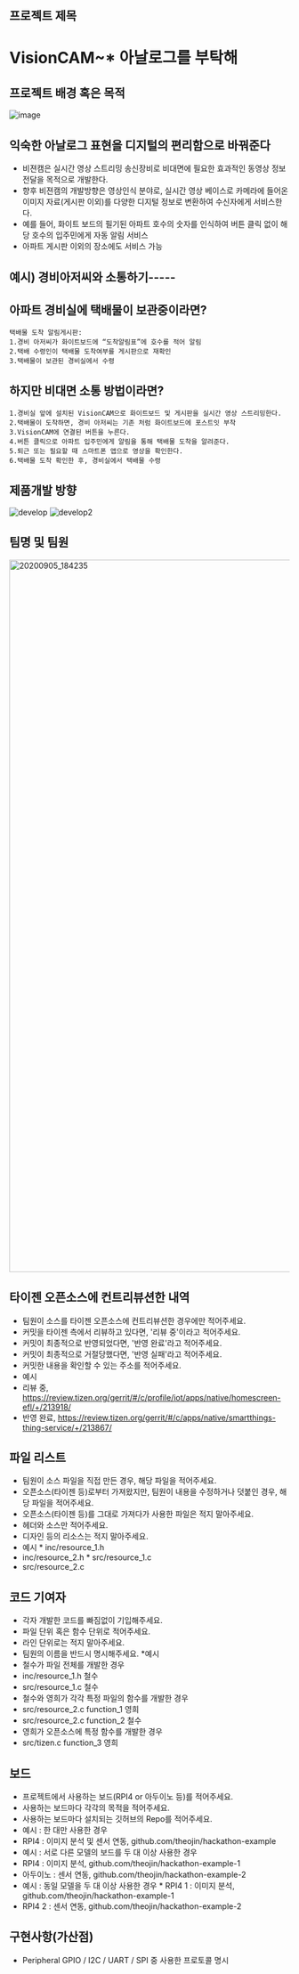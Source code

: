 ## 프로젝트 제목 
# VisionCAM~* 아날로그를 부탁해
## 프로젝트 배경 혹은 목적 
![image](https://user-images.githubusercontent.com/45555456/92303632-c7e2c980-efb1-11ea-9165-ceeebe2fd591.png)

 ## 익숙한 아날로그 표현을 디지털의 편리함으로 바꿔준다
   * 비젼캠은 실시간 영상 스트리밍 송신장비로 비대면에 필요한 효과적인 동영상 정보전달을 목적으로 개발한다. 
   * 향후 비젼캠의 개발방향은 영상인식 분야로, 실시간 영상 베이스로 카메라에 들어온 이미지 자료(게시판 이외)를 다양한 디지털 정보로 변환하여 수신자에게 서비스한다.
   * 예를 들어, 화이트 보드의 필기된 아파트 호수의 숫자를 인식하여 버튼 클릭 없이 해당 호수의 입주민에게 자동 알림 서비스
   * 아파트 게시판 이외의 장소에도 서비스 가능


## 예시) 경비아저씨와 소통하기-----
  ## 아파트 경비실에 택배물이 보관중이라면?
    택배물 도착 알림게시판:
    1.경비 아저씨가 화이트보드에 “도착알림표”에 호수를 적어 알림
    2.택배 수령인이 택배물 도착여부를 게시판으로 재확인
    3.택배물이 보관된 경비실에서 수령
  ## 하지만 비대면 소통 방법이라면?
    1.경비실 앞에 설치된 VisionCAM으로 화이트보드 및 게시판을 실시간 영상 스트리밍한다.
    2.택배물이 도착하면, 경비 아저씨는 기존 처럼 화이트보드에 포스트잇 부착
    3.VisionCAM에 연결된 버튼을 누른다.
    4.버튼 클릭으로 아파트 입주민에게 알림을 통해 택배물 도착을 알려준다.
    5.퇴근 또는 필요할 때 스마트폰 앱으로 영상을 확인한다.
    6.택배물 도착 확인한 후, 경비실에서 택배물 수령
  ## 제품개발 방향
![develop](https://user-images.githubusercontent.com/45555456/92303594-5276f900-efb1-11ea-9342-c492c79785e3.png)
![develop2](https://user-images.githubusercontent.com/45555456/92303606-6f133100-efb1-11ea-8f68-0ce769537ca3.png)
  
## 팀명 및 팀원
<img width="1280" alt="20200905_184235" src="https://user-images.githubusercontent.com/45555456/92302513-d1673400-efa7-11ea-8b70-bfb429600b72.png">


## 타이젠 오픈소스에 컨트리뷰션한 내역 
* 팀원이 소스를 타이젠 오픈소스에 컨트리뷰션한 경우에만 적어주세요. 
* 커밋을 타이젠 측에서 리뷰하고 있다면, '리뷰 중'이라고 적어주세요. 
* 커밋이 최종적으로 반영되었다면, '반영 완료'라고 적어주세요. 
* 커밋이 최종적으로 거절당했다면, '반영 실패'라고 적어주세요. 
* 커밋한 내용을 확인할 수 있는 주소를 적어주세요. 
* 예시 
* 리뷰 중, https://review.tizen.org/gerrit/#/c/profile/iot/apps/native/homescreen-efl/+/213918/ 
* 반영 완료, https://review.tizen.org/gerrit/#/c/apps/native/smartthings-thing-service/+/213867/ 

## 파일 리스트 
* 팀원이 소스 파일을 직접 만든 경우, 해당 파일을 적어주세요. 
* 오픈소스(타이젠 등)로부터 가져왔지만, 팀원이 내용을 수정하거나 덧붙인 경우, 해당 파일을 적어주세요. 
* 오픈소스(타이젠 등)를 그대로 가져다가 사용한 파일은 적지 말아주세요. 
* 헤더와 소스만 적어주세요. 
* 디자인 등의 리소스는 적지 말아주세요. 
* 예시 * inc/resource_1.h 
* inc/resource_2.h * src/resource_1.c 
* src/resource_2.c 
## 코드 기여자 
* 각자 개발한 코드를 빠짐없이 기입해주세요. 
* 파일 단위 혹은 함수 단위로 적어주세요. 
* 라인 단위로는 적지 말아주세요. 
* 팀원의 이름을 반드시 명시해주세요. 
*예시 
* 철수가 파일 전체를 개발한 경우 
* inc/resource_1.h 철수 
* src/resource_1.c 철수 
* 철수와 영희가 각각 특정 파일의 함수를 개발한 경우 
* src/resource_2.c function_1 영희 
* src/resource_2.c function_2 철수 
* 영희가 오픈소스에 특정 함수를 개발한 경우 
* src/tizen.c function_3 영희 
## 보드 
* 프로젝트에서 사용하는 보드(RPI4 or 아두이노 등)를 적어주세요. 
* 사용하는 보드마다 각각의 목적을 적어주세요. 
* 사용하는 보드마다 설치되는 깃허브의 Repo를 적어주세요. 
* 예시 : 한 대만 사용한 경우 
* RPI4 : 이미지 분석 및 센서 연동, github.com/theojin/hackathon-example 
* 예시 : 서로 다른 모델의 보드를 두 대 이상 사용한 경우 
* RPI4 : 이미지 분석, github.com/theojin/hackathon-example-1 
* 아두이노 : 센서 연동, github.com/theojin/hackathon-example-2 
* 예시 : 동일 모델을 두 대 이상 사용한 경우 * RPI4 1 : 이미지 분석, github.com/theojin/hackathon-example-1 
* RPI4 2 : 센서 연동, github.com/theojin/hackathon-example-2 
## 구현사항(가산점) 
* Peripheral GPIO / I2C / UART / SPI 중 사용한 프로토콜 명시

